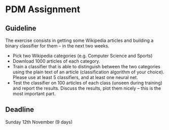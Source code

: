 # PDM Assignment

## Guideline
The exercise consists in getting some Wikipedia articles and building a binary classifier for them – in the next two weeks.
* Pick two Wikipedia categories (e.g. Computer Science and Sports)
* Download 1000 articles of each category.
* Train a classifier that is able to distinguish between the two categories using the plain text of an article (classification algorithm of your choice). Please use at least 5 classifiers, and at least one neural net.
* Test the classifier on 100 articles of each class (unseen during training) and report the results. Discuss the results, plot them nicely – this is the most important part.

## Deadline
Sunday 12th November (9 days)
